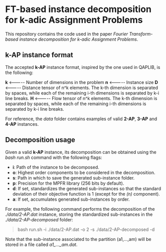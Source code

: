 # FT-based instance decomposition for k-adic Assignment Problems

This repository contains the code used in the paper _Fourier Transform-based instance decomposition for k-adic Assignment Problems_.

## k-AP instance format

The accepted **k-AP** instance format, inspired by the one used in QAPLIB, is the following:

**k** <----- Number of dimensions in the problem
**n** <----- Instance size
**D** <----- Distance tensor of n^k elements. The k-th dimension is separated by spaces, while each of the remaining i-th dimensions is separated by k-i line breaks.
**H** <----- Flow tensor of n^k elements. The k-th dimension is separated by spaces, while each of the remaining i-th dimensions is separated by k-i line breaks.

For reference, the _data_ folder contains examples of valid **2-AP**, **3-AP** and **4-AP** instances.

## Decomposition usage

Given a valid **k-AP** instance, its decomposition can be obtained using the _bash run.sh_ command with the following flags:

  - **i**: Path of the instance to be decomposed.
  - **o**: Highest order components to be considered in the decomposition.
  - **s**: Path in which to save the generated sub-instance folder.
  - **p**: Precision for the MPFR library (256 bits by default).
  - **d**: If set, standardizes the generated sub-instances so that the standard deviation of their objective function is 1 (except for the _(n)_ component).
  - **a**: If set, accumulates generated sub-instances by order.

For example, the following command performs the decomposition of the _./data/2-AP.dat_ instance, storing the standardized sub-instances in the _./data/2-AP-decomposed_ folder:

  > bash run.sh -i ./data/2-AP.dat -o 2 -s ./data/2-AP-decomposed -d

Note that the sub-instance associated to the partition (a1,...,am) will be stored in a file called _a1\_...\_am.dat_.
